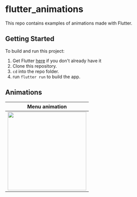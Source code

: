 # flutter_animations

This repo contains examples of animations made with Flutter.


## Getting Started

To build and run this project:

1. Get Flutter [here](https://flutter.dev) if you don't already have it
2. Clone this repository.
3. `cd` into the repo folder.
4. run `flutter run` to build the app.

## Animations

| <center> Menu animation </center>|
|---|
| <center> <img src="https://media.giphy.com/media/v1.Y2lkPTc5MGI3NjExZmgwNGNrZGVhZDIweDl6emRsZXBlMTgyOXo4bHM1Mm1pbGRzaDJlcyZlcD12MV9pbnRlcm5hbF9naWZfYnlfaWQmY3Q9Zw/mMtZqVRbpJz5H76X9C/giphy.gif" width="250"> </center> |